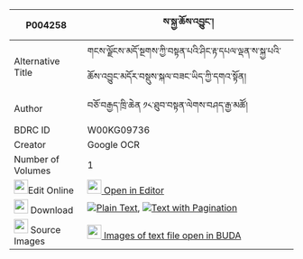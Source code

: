 |P004258|ས་སྐྱ་ཆོས་འབྱུང་། 
| --- | --- 
|Alternative Title |གངས་ལྗོངས་མདོ་སྔགས་ཀྱི་བསྟན་པའི་ཤིང་རྟ་དཔལ་ལྡན་ས་སྐྱ་པའི་ཆོས་འབྱུང་མདོར་བསྡུས་སྐལ་བཟང་ཡིད་ཀྱི་དགའ་སྟོན།
|Author| བཅོ་བརྒྱད་ཁྲི་ཆེན ༡༨་ཐུབ་བསྟན་ལེགས་བཤད་རྒྱ་མཚོ།
|BDRC ID | W00KG09736
|Creator | Google OCR
|Number of Volumes| 1
|<img width="25" src="https://img.icons8.com/color/25/000000/edit-property.png">Edit Online| [<img width="25" src="https://avatars.githubusercontent.com/u/45091458?s=200&v=4"> Open in Editor](http://editor.openpecha.org/P004258)
|<img width="25" src="https://img.icons8.com/fluent/48/000000/download-2.png"/>  Download | [![](https://img.icons8.com/color/20/000000/txt.png)Plain Text](https://github.com/Openpecha/P004258/releases/download/v1/sakya_chojung_plain_P004258.zip), [![](https://img.icons8.com/color/20/000000/txt.png)Text with Pagination](https://github.com/Openpecha/P004258/releases/download/v1/sakya_chojung_pages_P004258.zip)
|<img width="25" src="https://img.icons8.com/plasticine/100/000000/pictures-folder.png"/>  Source Images | [<img width="25" src="https://library.bdrc.io/icons/BUDA-small.svg"> Images of text file open in BUDA](https://library.bdrc.io/show/bdr:W00KG09736)